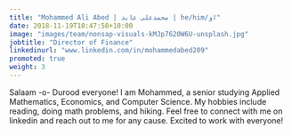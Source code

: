 ```yaml
---
title: "Mohammed Ali Abed | محمدعلی عابد | he/him/او"
date: 2018-11-19T10:47:58+10:00
image: "images/team/nonsap-visuals-kMJp7620W6U-unsplash.jpg"
jobtitle: "Director of Finance"
linkedinurl: "www.linkedin.com/in/mohammedabed209"
promoted: true
weight: 3
---
```


Salaam -o- Durood everyone! I am Mohammed, a senior studying Applied Mathematics, Economics, and Computer Science. My hobbies include reading, doing math problems, and hiking. Feel free to connect with me on linkedin and reach out to me for any cause. Excited to work with everyone!
